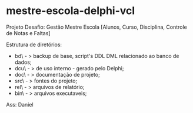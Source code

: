 # mestre-escola-delphi-vcl
Projeto Desafio: Gestão Mestre Escola [Alunos, Curso, Disciplina, Controle de Notas e Faltas]

Estrutura de diretórios:

- bd\ 	- > backup de base, script's DDL DML relacionado ao banco de dados;
- dcu\ 	- > de uso interno - gerado pelo Delphi;
- doc\ 	- > documentação de projeto;
- src\ 	- > fontes do projeto;
- rel\ 	- > arquivos de relatório;
- bin\ 	- > arquivos executaveis;

Ass: Daniel
